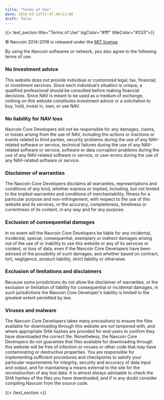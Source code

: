 ```yaml
---
title: "Terms of Use"
date: 2018-03-12T17:47:48+13:00
draft: false
---
```

{{< text_section
    title="Terms of Use"
    bgColor="#fff"
    titleColor="#333">}}

<p>© Navcoin 2014-2018 is released under the <a href="http://opensource.org/licenses/mit-license.php">MIT license</a>.</p>

<p>By using the Navcoin softwares or network, you also agree to the following terms of use.</p>

<h3>No Investment advice</h3>
<p>This website does not provide individual or customized legal, tax, financial, or investment services. Since each individual’s situation is unique, a qualified professional should be consulted before making financial decisions. Since NAV is meant to be used as a medium of exchange, nothing on this website constitutes investment advice or a solicitation to buy, hold, invest in, own, or use NAV.</p>

<h3>No liability for NAV loss</h3>
<p>Navcoin Core Developers will not be responsible for any damages, claims, or losses arising from the use of NAV, including the actions or inactions or events related to third parties, security problems during the use of any NAV-related software or service, technical failures during the use of any NAV-related software or service, software or data corruption problems during the use of any NAV-related software or service, or user errors during the use of any NAV-related software or service.</p>

<h3>Disclaimer of warranties</h3>
<p>The Navcoin Core Developers disclaims all warranties, representations and conditions of any kind, whether express or implied, including, but not limited to the implied warranties and conditions of merchantability, fitness for a particular purpose and non-infringement, with respect to the use of this website and its services, or the accuracy, completeness, timeliness or currentness of its content, in any way and for any purpose.</p>

<h3>Exclusion of consequential damages</h3>
<p>In no event will the Navcoin Core Developers be liable for any incidental, incidental, special, consequential, exemplary or indirect damages arising out of the use of or inability to use this website or any of its services or content, or loss of data, even if the Navcoin Core Developers have been advised of the possibility of such damages, and whether based on contract, tort, negligence, product liability, strict liability or otherwise.</p>

<h3>Exclusion of limitations and disclaimers</h3>
<p>Because some jurisdictions do not allow the disclaimer of warranties, or the exclusion or limitation of liability for consequential or incidental damages, in such jurisdictions the Navcoin Core Developer's liability is limited to the greatest extent permitted by law.</p>

<h3>Viruses and malware</h3>
<p>The Navcoin Core Developers takes many precautions to ensure the files available for downloading through this website are not tampered with, and where appropriate SHA hashes are provided for end users to confirm they have downloaded the correct file. Nonetheless, the Navcoin Core Developers do not guarantee that files available for downloading through this website will be free of infection or viruses or other code that may have contaminating or destructive properties. You are responsible for implementing sufficient procedures and checkpoints to satisfy your particular requirements for integrity, security and accuracy of data input and output, and for maintaining a means external to the site for the reconstruction of any lost data. It is almost always advisable to check the SHA hashes of the files you have downloaded, and if in any doubt consider compiling Navcoin from the source code.</p>
{{< /text_section >}}